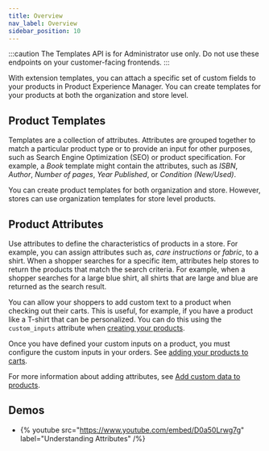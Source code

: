 ```yaml
---
title: Overview
nav_label: Overview
sidebar_position: 10
---
```


:::caution
The Templates API is for Administrator use only. Do not use these endpoints on your customer-facing frontends.
:::

With extension templates, you can attach a specific set of custom fields to your products in Product Experience Manager. You can create templates for your products at both the organization and store level.

## Product Templates

Templates are a collection of attributes. Attributes are grouped together to match a particular product type or to provide an input for other purposes, such as Search Engine Optimization (SEO) or product specification. For example, a *Book* template might contain the attributes, such as *ISBN*, *Author*, *Number of pages*, *Year Published*, or *Condition (New/Used)*.

You can create product templates for both organization and store. However, stores can use organization templates for store level products.

## Product Attributes

Use attributes to define the characteristics of products in a store. For example, you can assign attributes such as, *care instructions* or *fabric*, to a shirt. When a shopper searches for a specific item, attributes help stores to return the products that match the search criteria. For example, when a shopper searches for a large blue shirt, all shirts that are large and blue are returned as the search result.

You can allow your shoppers to add custom text to a product when checking out their carts. This is useful, for example, if you have a product like a T-shirt that can be personalized. You can do this using the `custom_inputs` attribute when [creating your products](/docs/pxm/products/ep-pxm-products-api/create-a-product).

Once you have defined your custom inputs on a product, you must configure the custom inputs in your orders. See [adding your products to carts](/docs/carts/cart-items/add-product-to-cart).

For more information about adding attributes, see [Add custom data to products](/docs/pxm/products/extending-pxm-products/add-custom-data-to-pxm-products).

## Demos

- {% youtube src="https://www.youtube.com/embed/D0a50Lrwg7g" label="Understanding Attributes" /%}
